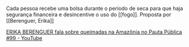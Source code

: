 Cada pessoa recebe uma bolsa durante o período de seca para que haja segurança financeira e desincentive o uso do [[fogo]]. Proposta por [[Berenguer, Erika]]

[ERIKA BERENGUER fala sobre queimadas na Amazônia no Pauta Pública #99 - YouTube](https://www.youtube.com/watch?v=bUXIXiDD0s0)